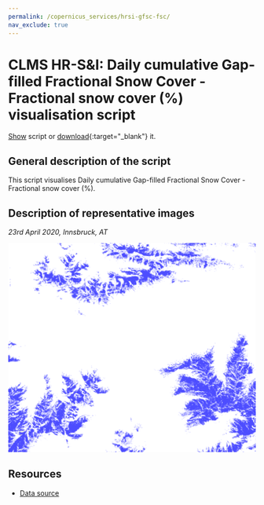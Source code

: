 ```yaml
---
permalink: /copernicus_services/hrsi-gfsc-fsc/
nav_exclude: true
---
```


# CLMS HR-S&I: Daily cumulative Gap-filled Fractional Snow Cover - Fractional snow cover (%) visualisation script

<a href="#" id='togglescript'>Show</a> script or [download](script.js){:target="_blank"} it.
<div id='script_view' style="display:none">
{% highlight javascript %}
{% include_relative script.js %}
{% endhighlight %}
</div>

## General description of the script  
This script visualises Daily cumulative Gap-filled Fractional Snow Cover - Fractional snow cover (%).

  
## Description of representative images
*23rd April 2020, Innsbruck, AT* 

![GFSC FSC](fig/figure.png)  

## Resources

- [Data source](https://land.copernicus.eu/pan-european/biophysical-parameters/high-resolution-snow-and-ice-monitoring/snow-products)
